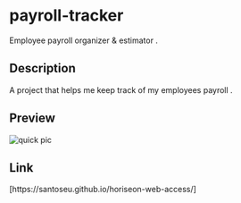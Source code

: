 <h1>payroll-tracker</h1>
<p>Employee payroll organizer & estimator .</p>


<h2>Description</h2>
<p>A project that helps me keep track of my employees payroll .</p> 


<h2>Preview</h2>
<img src="![Screenshot 2024-07-17 at 10 45 48 PM](https://github.com/user-attachments/assets/1a9db393-3a81-4bc6-bd32-5f8b7376ea5d)"
alt="quick pic" >






<h2>Link</h2>
[https://santoseu.github.io/horiseon-web-access/]

